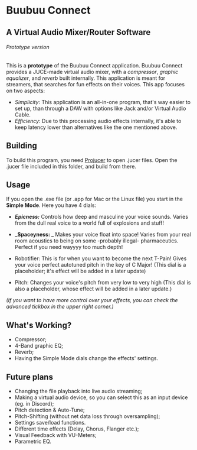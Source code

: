 # Buubuu Connect
## A Virtual Audio Mixer/Router Software
###### Prototype version

This is a **prototype** of the Buubuu Connect application.
Buubuu Connect provides a JUCE-made virtual audio mixer, with a *compressor*, *graphic equalizer*, and *reverb* built internally.
This application is meant for streamers, that searches for fun effects on their voices. This app focuses on two aspects:

* *Simplicity*: This application is an all-in-one program, that's way easier to set up, than through a DAW with options like Jack and/or Virtual Audio Cable.
* *Efficiency*: Due to this processing audio effects internally, it's able to keep latency lower than alternatives like the one mentioned above.

## Building
To build this program, you need [Projucer](https://shop.juce.com/get-juce/download) to open .jucer files.
Open the .jucer file included in this folder, and build from there.

## Usage
If you open the .exe file (or .app for Mac or the Linux file) you start in the **Simple Mode**. Here you have 4 dials:

* **_Epicness:_**
Controls how deep and masculine your voice sounds. Varies from the dull real voice to a world full of explosions and stuff!

* **_Spaceyness: _**
Makes your voice float into space! Varies from your real room acoustics to being on some -probably illegal- pharmaceutics. Perfect if you need wayyyy too much depth!

* Robotifier:
This is for when you want to become the next T-Pain! Gives your voice perfect autotuned pitch in the key of C Major! (This dial is a placeholder; it's effect will be added in a later update)

* Pitch:
Changes your voice's pitch from very low to very high (This dial is also a placeholder, whose effect will be added in a later update.)

*(If you want to have more control over your effects, you can check the advanced tickbox in the upper right corner.)*

## What's Working?
- Compressor;
- 4-Band graphic EQ;
- Reverb;
- Having the Simple Mode dials change the effects' settings.

## Future plans
- Changing the file playback into live audio streaming;
- Making a virtual audio device, so you can select this as an input device (eg. in Discord);
- Pitch detection & Auto-Tune;
- Pitch-Shifting (without net data loss through oversampling);
- Settings save/load functions.
- Different time effects (Delay, Chorus, Flanger etc.);
- Visual Feedback with VU-Meters;
- Parametric EQ.
